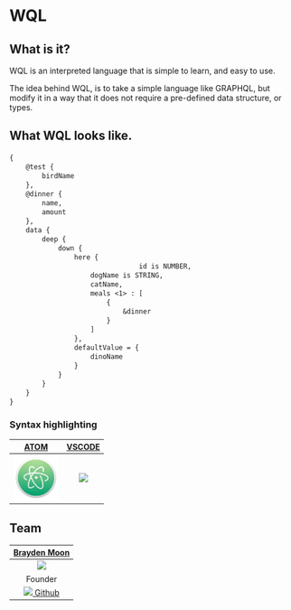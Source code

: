 # WQL

## What is it?

WQL is an interpreted language that is simple to learn, and easy to use.

The idea behind WQL, is to take a simple language like GRAPHQL, but modify
it in a way that it does not require a pre-defined data structure, or types.

## What WQL looks like.

```WQL
{
	@test {
		birdName
	},
	@dinner {
		name,
		amount
	},
	data {
		deep {
			down {
				here {
                    			id is NUMBER,
					dogName is STRING,
					catName,
					meals <1> : [
						{
							&dinner
						}
					]
				},
                defaultValue = {
                    dinoName
                }
			}
		}
	}
}
```

### Syntax highlighting

|                                                  [**ATOM**](https://github.com/Mani-Language/Mani-Atom)                                                  |                                                  [**VSCODE**](https://github.com/Mani-Language/Mani-vscode)                                                  |
| :------------------------------------------------------------------------------------------------------------------------------------------------------: | :----------------------------------------------------------------------------------------------------------------------------------------------------------: |
| [<img src="https://raw.githubusercontent.com/github/explore/80688e429a7d4ef2fca1e82350fe8e3517d3494d/topics/atom/atom.png" width="80">](https://atom.io) | [<img src="https://user-images.githubusercontent.com/14907694/30436929-a3594ef6-996d-11e7-91e0-ae34fdc040fb.png" width="80">](https://code.visualstudio.com) |

## Team

|                                 [**Brayden Moon**](https://github.com/crazywolf132)                                  |
| :------------------------------------------------------------------------------------------------------------------: |
| [<img src="https://avatars3.githubusercontent.com/u/6337115?s=460&v=4" width="80">](https://github.com/crazywolf132) |
|                                                       Founder                                                        |
|           [<img src="https://github.com/favicon.ico" width="15"> Github](https://github.com/crazywolf132)            |
